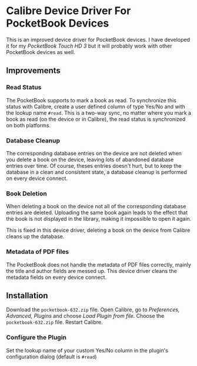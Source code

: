 # Calibre Device Driver For PocketBook Devices

This is an improved device driver for PocketBook devices. I have developed it
for my _PocketBook Touch HD 3_ but it will probably work with other PocketBook devices
as well.


## Improvements

### Read Status
The PocketBook supports to mark a book as read. To synchronize this status with Calibre, create a user defined column of type Yes/No and with the lookup name `#read`. This is a two-way sync, no matter where you mark a book as read (on the device or in Calibre), the read status is synchronized on both platforms.

### Database Cleanup
The corresponding database entries on the device are not deleted when you delete a book on the device, leaving lots of abandoned database entries over time. Of course, theses entries doesn't hurt, but to keep the database in a clean and consistent state, a database cleanup is performed on every device connect.

### Book Deletion
When deleting a book on the device not all of the corresponding database entries are deleted. Uploading the same book again leads to the effect that the book is not displayed in the library, making it impossible to open it again.

This is fixed in this device driver, deleting a book on the device from Calibre cleans up the database.

### Metadata of PDF files
The PocketBook does not handle the metadata of PDF files correctly, mainly the title and author fields are messed up. This device driver cleans the metadata fields on every device connect.

## Installation
Download the `pocketbook-632.zip` file. Open Calibre, go to _Preferences, Advanced, Plugins_ and choose _Load Plugin from file_. Choose the `pocketbook-632.zip` file. Restart Calibre.

### Configure the Plugin
Set the lookup name of your custom Yes/No column in the plugin's configuration dialog (default is `#read`) 
